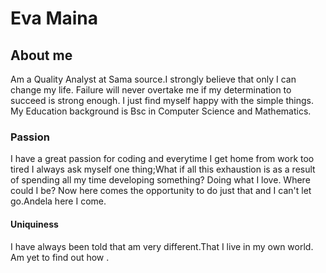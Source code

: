 # Eva Maina

## About me
 Am a Quality Analyst at Sama source.I strongly believe that
 only I can change my life. Failure will never overtake me if my
 determination to succeed is strong enough. I just find myself
 happy with the simple things. My Education background
 is Bsc in Computer Science and Mathematics.


### Passion
 I have a great passion for coding and everytime I get home
 from work too tired I always ask myself one thing;What if all
 this exhaustion is as a result of spending all my time developing
 something? Doing what I love. Where could I be? Now here comes the 
 opportunity to do just that and I can't let go.Andela here I come.

#### Uniquiness
 I have always been told that am very different.That I live in my own world.
 Am yet to find out how .